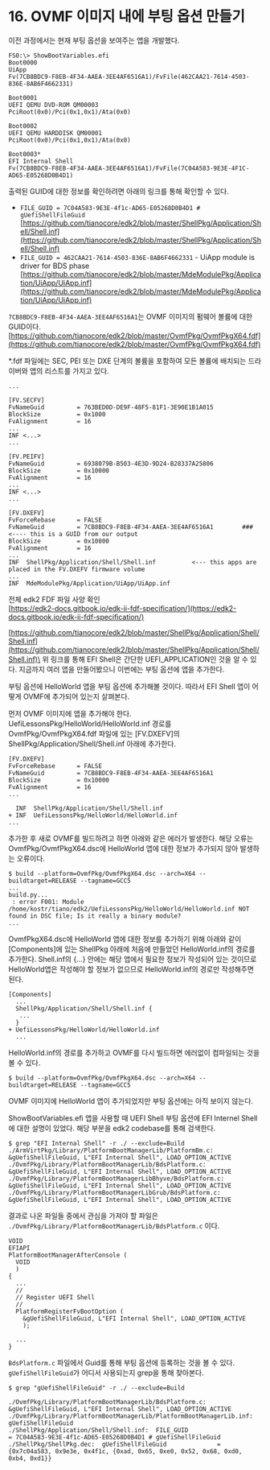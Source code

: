 # 16. OVMF 이미지 내에 부팅 옵션 만들기

이전 과정에서는 현재 부팅 옵션을 보여주는 앱을 개발했다.

```
FS0:\> ShowBootVariables.efi
Boot0000
UiApp
Fv(7CB8BDC9-F8EB-4F34-AAEA-3EE4AF6516A1)/FvFile(462CAA21-7614-4503-836E-8AB6F4662331)

Boot0001
UEFI QEMU DVD-ROM QM00003
PciRoot(0x0)/Pci(0x1,0x1)/Ata(0x0)

Boot0002
UEFI QEMU HARDDISK QM00001
PciRoot(0x0)/Pci(0x1,0x1)/Ata(0x0)

Boot0003*
EFI Internal Shell
Fv(7CB8BDC9-F8EB-4F34-AAEA-3EE4AF6516A1)/FvFile(7C04A583-9E3E-4F1C-AD65-E05268D0B4D1)
```

출력된 GUID에 대한 정보를 확인하려면 아래의 링크를 통해 확인할 수 있다.

* `FILE_GUID = 7C04A583-9E3E-4f1c-AD65-E05268D0B4D1 # gUefiShellFileGuid`\
  [https://github.com/tianocore/edk2/blob/master/ShellPkg/Application/Shell/Shell.inf](https://github.com/tianocore/edk2/blob/master/ShellPkg/Application/Shell/Shell.inf)
* `FILE_GUID = 462CAA21-7614-4503-836E-8AB6F4662331` - UiApp module is driver for BDS phase\
  [https://github.com/tianocore/edk2/blob/master/MdeModulePkg/Application/UiApp/UiApp.inf](https://github.com/tianocore/edk2/blob/master/MdeModulePkg/Application/UiApp/UiApp.inf)

`7CB8BDC9-F8EB-4F34-AAEA-3EE4AF6516A1`는 OVMF 이미지의 펌웨어 볼륨에 대한  GUID이다.\
[https://github.com/tianocore/edk2/blob/master/OvmfPkg/OvmfPkgX64.fdf](https://github.com/tianocore/edk2/blob/master/OvmfPkg/OvmfPkgX64.fdf)

\*.fdf 파일에는 SEC, PEI 또는 DXE 단계의 볼륨을 포함하여 모든 볼륨에 배치되는 드라이버와 앱의 리스트를 가지고 있다.

```
...

[FV.SECFV]
FvNameGuid         = 763BED0D-DE9F-48F5-81F1-3E90E1B1A015
BlockSize          = 0x1000
FvAlignment        = 16
...
INF <...>
...

[FV.PEIFV]
FvNameGuid         = 6938079B-B503-4E3D-9D24-B28337A25806
BlockSize          = 0x10000
FvAlignment        = 16
...
INF <...>
...

[FV.DXEFV]
FvForceRebase      = FALSE
FvNameGuid         = 7CB8BDC9-F8EB-4F34-AAEA-3EE4AF6516A1        ### <---- this is a GUID from our output
BlockSize          = 0x10000
FvAlignment        = 16
...
INF  ShellPkg/Application/Shell/Shell.inf          <--- this apps are placed in the FV.DXEFV firmware volume
...
INF  MdeModulePkg/Application/UiApp/UiApp.inf
```

전체 edk2 FDF 파일 사양 확인\
[https://edk2-docs.gitbook.io/edk-ii-fdf-specification/](https://edk2-docs.gitbook.io/edk-ii-fdf-specification/)



[https://github.com/tianocore/edk2/blob/master/ShellPkg/Application/Shell/Shell.inf](https://github.com/tianocore/edk2/blob/master/ShellPkg/Application/Shell/Shell.inf)\
위 링크를 통해 EFI Shell은 간단한 UEFI\_APPLICATION인 것을 알 수 있다. 지금까지 여러 앱을 만들어봤으니 이번에는 부팅 옵션에 앱을 추가한다.

부팅 옵션에 HelloWorld 앱을 부팅 옵션에 추가해볼 것이다. 따라서 EFI Shell 앱이 어떻게 OVMF에 추가되어 있는지 살펴본다.

먼저 OVMF 이미지에 앱을 추가해야 한다. UefiLessonsPkg/HelloWorld/HelloWorld.inf 경로를 OvmfPkg/OvmfPkgX64.fdf 파일에 있는 \[FV.DXEFV]의 ShellPkg/Application/Shell/Shell.inf 아래에 추가한다.

```
[FV.DXEFV]
FvForceRebase      = FALSE
FvNameGuid         = 7CB8BDC9-F8EB-4F34-AAEA-3EE4AF6516A1
BlockSize          = 0x10000
FvAlignment        = 16
...

  INF  ShellPkg/Application/Shell/Shell.inf
+ INF  UefiLessonsPkg/HelloWorld/HelloWorld.inf
...
```

추가한 후 새로 OVMF를 빌드하려고 하면 아래와 같은 에러가 발생한다. 해당 오류는 OvmfPkg/OvmfPkgX64.dsc에 HelloWorld 앱에 대한 정보가 추가되지 않아 발생하는 오류이다.

```
$ build --platform=OvmfPkg/OvmfPkgX64.dsc --arch=X64 --buildtarget=RELEASE --tagname=GCC5
...
build.py...
 : error F001: Module /home/kostr/tiano/edk2/UefiLessonsPkg/HelloWorld/HelloWorld.inf NOT found in DSC file; Is it really a binary module?
...
```

OvmfPkgX64.dsc에 HelloWorld 앱에 대한 정보를 추가하기 위해 아래와 같이 \[Components]에 있는 ShellPkg 아래에 처음에 만들었던 HelloWorld.inf의 경로를 추가한다. Shell.inf의 {...} 안에는 해당 앱에서 필요한 정보가 작성되어 있는 것이므로 HelloWorld앱은 작성해야 할 정보가 없으므로  HelloWorld.inf의 경로만 작성해주면 된다.

```
[Components]
  ...
  ShellPkg/Application/Shell/Shell.inf {
   ...
  }
+ UefiLessonsPkg/HelloWorld/HelloWorld.inf
  ...
```

HelloWorld.inf의 경로를 추가하고 OVMF를 다시 빌드하면 에러없이 컴파일되는 것을 볼 수 있다.&#x20;

```
$ build --platform=OvmfPkg/OvmfPkgX64.dsc --arch=X64 --buildtarget=RELEASE --tagname=GCC5
```

OVMF 이미지에 HelloWorld 앱이 추가되었지만 부팅 옵션에는 아직 보이지 않는다.&#x20;

ShowBootVariables.efi 앱을 사용할 때 UEFI Shell 부팅 옵션에 EFI Internel Shell에 대한 설명이 있었다. 해당 부분을 edk2 codebase를 통해 검색한다.

```
$ grep "EFI Internal Shell" -r ./ --exclude=Build
./ArmVirtPkg/Library/PlatformBootManagerLib/PlatformBm.c:    &gUefiShellFileGuid, L"EFI Internal Shell", LOAD_OPTION_ACTIVE
./OvmfPkg/Library/PlatformBootManagerLib/BdsPlatform.c:    &gUefiShellFileGuid, L"EFI Internal Shell", LOAD_OPTION_ACTIVE
./OvmfPkg/Library/PlatformBootManagerLibBhyve/BdsPlatform.c:    &gUefiShellFileGuid, L"EFI Internal Shell", LOAD_OPTION_ACTIVE
./OvmfPkg/Library/PlatformBootManagerLibGrub/BdsPlatform.c:    &gUefiShellFileGuid, L"EFI Internal Shell", LOAD_OPTION_ACTIVE
```

결과로 나온 파일들 중에서 관심을 가져야 할 파일은 `./OvmfPkg/Library/PlatformBootManagerLib/BdsPlatform.c` 이다.

```
VOID
EFIAPI
PlatformBootManagerAfterConsole (
  VOID
  )
{
  ...
  //
  // Register UEFI Shell
  //
  PlatformRegisterFvBootOption (
    &gUefiShellFileGuid, L"EFI Internal Shell", LOAD_OPTION_ACTIVE
    );

  ...
}
```

`BdsPlatform.c` 파일에서 Guid를 통해 부팅 옵션에 등록하는 것을 볼 수 있다. `gUefiShellFileGuid`가 어디서 사용되는지 grep을 통해 찾아본다.

```
$ grep "gUefiShellFileGuid" -r ./ --exclude=Build

./OvmfPkg/Library/PlatformBootManagerLib/BdsPlatform.c:    &gUefiShellFileGuid, L"EFI Internal Shell", LOAD_OPTION_ACTIVE
./OvmfPkg/Library/PlatformBootManagerLib/PlatformBootManagerLib.inf:  gUefiShellFileGuid
./ShellPkg/Application/Shell/Shell.inf:  FILE_GUID                      = 7C04A583-9E3E-4f1c-AD65-E05268D0B4D1 # gUefiShellFileGuid
./ShellPkg/ShellPkg.dec:  gUefiShellFileGuid              = {0x7c04a583, 0x9e3e, 0x4f1c, {0xad, 0x65, 0xe0, 0x52, 0x68, 0xd0, 0xb4, 0xd1}}
```

